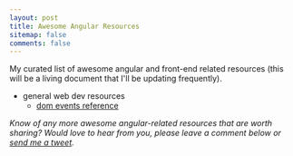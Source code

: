 ```yaml
---
layout: post
title: Awesome Angular Resources
sitemap: false
comments: false
---
```

My curated list of awesome angular and front-end related resources (this will be a living document that I'll be updating frequently).

* general web dev resources
  * [dom events reference](https://developer.mozilla.org/en-US/docs/Web/Events)

_Know of any more awesome angular-related resources that are worth sharing? Would love to hear from you, please leave a comment below or [send me a tweet]({{site.author.twitter}})._
